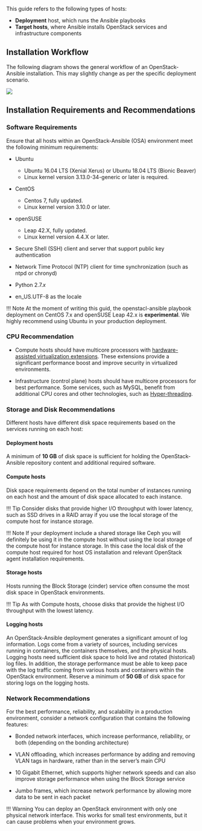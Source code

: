 This guide refers to the following types of hosts:

- **Deployment** host, which runs the Ansible playbooks
- **Target hosts**, where Ansible installs OpenStack services and infrastructure components

## Installation Workflow

The following diagram shows the general workflow of an OpenStack-Ansible installation. This may slightly change as per the specific deployment scenario.

![](img/deployment-work-flow.jpg)

## Installation Requirements and Recommendations

### Software Requirements

Ensure that all hosts within an OpenStack-Ansible (OSA) environment meet the following minimum requirements:

* Ubuntu
    - Ubuntu 16.04 LTS (Xenial Xerus) or Ubuntu 18.04 LTS (Bionic Beaver)
    - Linux kernel version 3.13.0-34-generic or later is required.

* CentOS
    - Centos 7, fully updated.
    - Linux kernel version 3.10.0 or later.

* openSUSE
    - Leap 42.X, fully updated.
    - Linux kernel version 4.4.X or later.

- Secure Shell (SSH) client and server that support public key authentication

- Network Time Protocol (NTP) client for time synchronization (such as ntpd or chronyd)

- Python 2.7.*x*

- en_US.UTF-8 as the locale

!!! Note
    At the moment of writing this guid, the openstacl-ansible playbook deployment on CentOS 7.x and openSUSE Leap 42.x is **experimental**. We highly recommend using Ubuntu in your production deployment.

### CPU Recommendation

* Compute hosts should have multicore processors with [hardware-assisted virtualization extensions](https://en.wikipedia.org/wiki/Hardware-assisted_virtualization). These extensions provide a significant performance boost and improve security in virtualized environments.

* Infrastructure (control plane) hosts should have multicore processors for best performance. Some services, such as MySQL, benefit from additional CPU cores and other technologies, such as [Hyper-threading](https://en.wikipedia.org/wiki/Hyper-threading).

### Storage and Disk Recommendations

Different hosts have different disk space requirements based on the services running on each host:

#### Deployment hosts

A minimum of **10 GB** of disk space is sufficient for holding the OpenStack-Ansible repository content and additional required software.

#### Compute hosts

Disk space requirements depend on the total number of instances running on each host and the amount of disk space allocated to each instance.

!!! Tip
    Consider disks that provide higher I/O throughput with lower latency, such as SSD drives in a RAID array if you use the local storage of the compute host for instance storage.

!!! Note
    If your deployment include a shared storage like Ceph you will  definitely be  using it in the compute host without using the local storage  of the compute host for instance storage. In this case the local disk of the compute host required for host OS installation and relevant OpenStack agent installation requirements.

#### Storage hosts

Hosts running the Block Storage (cinder) service often consume the most disk space in OpenStack environments.

!!! Tip
    As with Compute hosts, choose disks that provide the highest I/O throughput with the lowest latency.

#### Logging hosts

An OpenStack-Ansible deployment generates a significant amount of log information. Logs come from a variety of sources, including services running in containers, the containers themselves, and the physical hosts. Logging hosts need sufficient disk space to hold live and rotated (historical) log files. In addition, the storage performance must be able to keep pace with the log traffic coming from various hosts and containers within the OpenStack environment. Reserve a minimum of **50 GB**  of disk space for storing logs on the logging hosts.

### Network Recommendations

For the best performance, reliability, and scalability in a production environment, consider a network configuration that contains the following features:

* Bonded network interfaces, which increase performance, reliability, or both (depending on the bonding architecture)

* VLAN offloading, which increases performance by adding and removing VLAN tags in hardware, rather than in the server’s main CPU

* 10 Gigabit Ethernet, which supports higher network speeds and can also improve storage performance when using the Block Storage service

* Jumbo frames, which increase network performance by allowing more data to be sent in each packet

!!! Warning 
    You can deploy an OpenStack environment with only one physical network interface. This works for small test environments, but it can cause problems when your environment grows.
